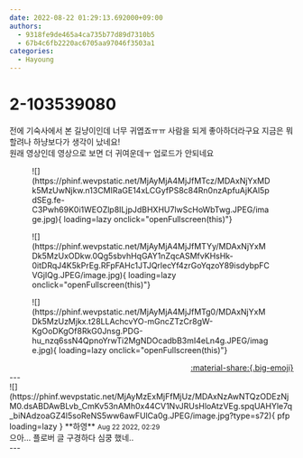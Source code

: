 ```yaml
---
date: 2022-08-22 01:29:13.692000+09:00
authors:
  - 9318fe9de465a4ca735b77d89d7310b5
  - 67b4c6fb2220ac6705aa97046f3503a1
categories:
  - Hayoung
---
```


# 2-103539080

<div class="post-container" markdown="1">
<div class="content-container md-sidebar__scrollwrap" markdown="1">

전에 기숙사에서 본 길냥이인데 너무 귀엽죠ㅠㅠ 사람을 되게 좋아하더라구요 지금은 뭐할려나 하냥보다가 생각이 났네요!<br>원래 영상인데 영상으로 보면 더 귀여운데ㅜ 업로드가 안되네요
<figure markdown="1">
![](https://phinf.wevpstatic.net/MjAyMjA4MjJfMTcz/MDAxNjYxMDk5MzUwNjkw.n13CMIRaGE14xLCGyfPS8c84Rn0nzApfuAjKAl5pdSEg.fe-C3Pwh69K0i1WEOZlp8ILjpJdBHXHU7lwScHoWbTwg.JPEG/image.jpg){ loading=lazy onclick="openFullscreen(this)"}
</figure>

<figure markdown="1">
![](https://phinf.wevpstatic.net/MjAyMjA4MjJfMTYy/MDAxNjYxMDk5MzUxODkw.0Qg5sbvhHqGAY1nZqcASMfvKHsHk-0itDRqJ4K5kPrEg.RFpFAHc1JTJQrlecYf4zrGoYqzoY89isdybpFCVGjIQg.JPEG/image.jpg){ loading=lazy onclick="openFullscreen(this)"}
</figure>

<figure markdown="1">
![](https://phinf.wevpstatic.net/MjAyMjA4MjJfMTg0/MDAxNjYxMDk5MzUzMjkx.t28LLAchcvYO-mGncZTzCr8gW-KgOoDKgOf8RkG0Jnsg.PDG-hu_nzq6ssN4QpnoYrwTi2MgNDOcadbB3mI4eLn4g.JPEG/image.jpg){ loading=lazy onclick="openFullscreen(this)"}
</figure>


</div>
</div>

<div style="text-align: right;" markdown="1">
<a href="https://weverse.io/fromis9/fanpost/2-103539080" style="text-align: right;">:material-share:{.big-emoji}</a>
</div>
---

<div class="comments-container md-sidebar__scrollwrap" markdown="1">
<div class="comment" markdown="1">
<div class='id-container' markdown="1">
![](https://phinf.wevpstatic.net/MjAyMzExMjFfMjUz/MDAxNzAwNTQzODEzNjM0.dsABDAwBLvb_CmKv53nAMh0x44CV1NvJRUsHloAtzVEg.spqUAHYle7q_biNAdzoaGZ4l5soReNS5ww6awFUlCa0g.JPEG/image.jpg?type=s72){ pfp loading=lazy }
**<span class="artist">하영</span>** <small>Aug 22 2022, 02:29</small><br>
</div>
<div class='comment-body' markdown="1">
으아… 플로버 글 구경하다 심쿵 했네..
</div>
</div>
</div>
---
